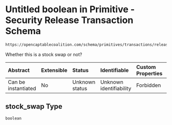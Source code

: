 # Untitled boolean in Primitive - Security Release Transaction Schema

```txt
https://opencaptablecoalition.com/schema/primitives/transactions/release/BaseRelease.schema.json#/properties/stock_swap
```

Whether this is a stock swap or not?

| Abstract            | Extensible | Status         | Identifiable            | Custom Properties | Additional Properties | Access Restrictions | Defined In                                                                                                              |
| :------------------ | :--------- | :------------- | :---------------------- | :---------------- | :-------------------- | :------------------ | :---------------------------------------------------------------------------------------------------------------------- |
| Can be instantiated | No         | Unknown status | Unknown identifiability | Forbidden         | Allowed               | none                | [BaseRelease.schema.json*](../../schema/primitives/transactions/release/BaseRelease.schema.json "open original schema") |

## stock_swap Type

`boolean`
